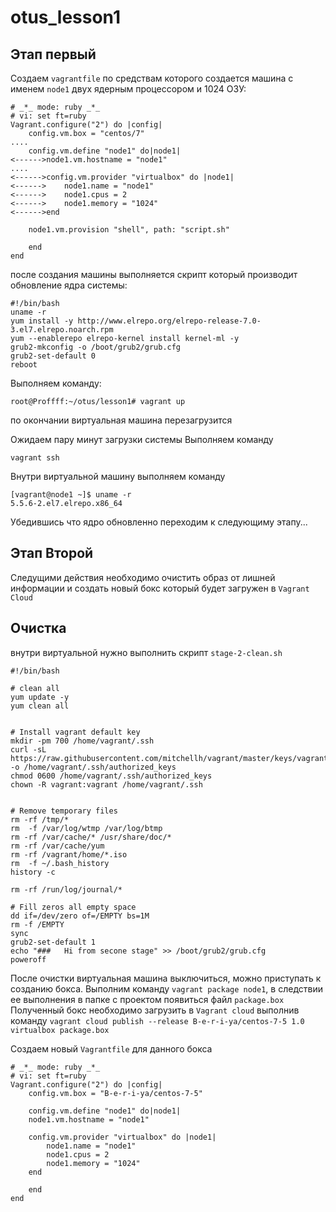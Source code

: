 # otus_lesson1

## Этап первый

Создаем `vagrantfile` по средствам которого создается машина с именем `node1`
двух ядерным процессором и 1024 ОЗУ:

```
# _*_ mode: ruby _*_
# vi: set ft=ruby
Vagrant.configure("2") do |config|
    config.vm.box = "centos/7"
....
    config.vm.define "node1" do|node1|
<------>node1.vm.hostname = "node1"
....
<------>config.vm.provider "virtualbox" do |node1|
<------>    node1.name = "node1"
<------>    node1.cpus = 2
<------>    node1.memory = "1024"
<------>end

    node1.vm.provision "shell", path: "script.sh"

    end
end
```

после создания машины выполняется скрипт 
который производит обновление ядра системы:

```
#!/bin/bash
uname -r
yum install -y http://www.elrepo.org/elrepo-release-7.0-3.el7.elrepo.noarch.rpm
yum --enablerepo elrepo-kernel install kernel-ml -y
grub2-mkconfig -o /boot/grub2/grub.cfg
grub2-set-default 0
reboot
```

Выполняем команду:
```
root@Proffff:~/otus/lesson1# vagrant up
```
по окончании виртуальная машина перезагрузится



Ожидаем пару минут загрузки системы
Выполняем команду 
```
vagrant ssh
```

Внутри виртуальной машину выполняем команду 
```
[vagrant@node1 ~]$ uname -r
5.5.6-2.el7.elrepo.x86_64
```
Убедившись что ядро обновленно переходим к следующиму этапу...


## Этап Второй

Следущими действия необходимо очистить образ от лишней информации и создать
новый бокс который будет загружен в `Vagrant Cloud`

## Очистка

внутри виртуальной нужно выполнить скрипт `stage-2-clean.sh`


```
#!/bin/bash

# clean all
yum update -y
yum clean all


# Install vagrant default key
mkdir -pm 700 /home/vagrant/.ssh
curl -sL https://raw.githubusercontent.com/mitchellh/vagrant/master/keys/vagrant.pub -o /home/vagrant/.ssh/authorized_keys
chmod 0600 /home/vagrant/.ssh/authorized_keys
chown -R vagrant:vagrant /home/vagrant/.ssh


# Remove temporary files
rm -rf /tmp/*
rm  -f /var/log/wtmp /var/log/btmp
rm -rf /var/cache/* /usr/share/doc/*
rm -rf /var/cache/yum
rm -rf /vagrant/home/*.iso
rm  -f ~/.bash_history
history -c

rm -rf /run/log/journal/*

# Fill zeros all empty space
dd if=/dev/zero of=/EMPTY bs=1M
rm -f /EMPTY
sync
grub2-set-default 1
echo "###   Hi from secone stage" >> /boot/grub2/grub.cfg
poweroff
```

После очистки виртуальная машина выключиться, можно приступать к созданию бокса.
Выполним команду `vagrant package node1`, в следствии ее выполнения в папке с проектом появиться файл `package.box`
Полученный бокс необходимо загрузить в `Vagrant cloud`
выполнив команду  `vagrant cloud publish --release B-e-r-i-ya/centos-7-5 1.0 virtualbox package.box `


Создаем новый `Vagrantfile` для данного бокса

```
# _*_ mode: ruby _*_
# vi: set ft=ruby
Vagrant.configure("2") do |config|
    config.vm.box = "B-e-r-i-ya/centos-7-5"

    config.vm.define "node1" do|node1|
	node1.vm.hostname = "node1"

	config.vm.provider "virtualbox" do |node1|
	    node1.name = "node1"
	    node1.cpus = 2
	    node1.memory = "1024"
	end

    end
end
```


